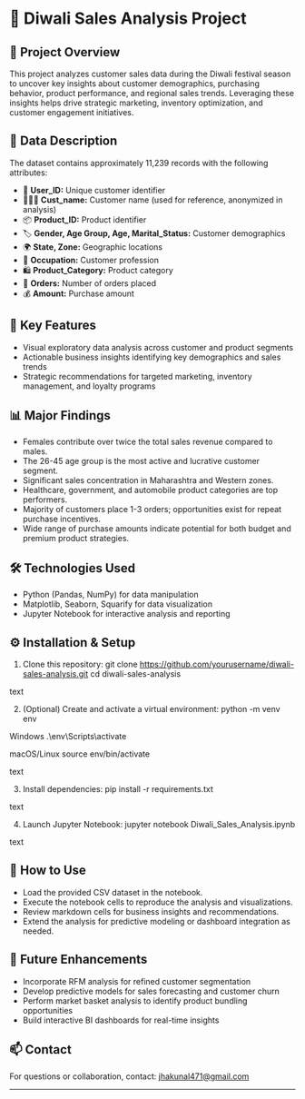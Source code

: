 
# 🎉 Diwali Sales Analysis Project

## 📖 Project Overview
This project analyzes customer sales data during the Diwali festival season to uncover key insights about customer demographics, purchasing behavior, product performance, and regional sales trends. Leveraging these insights helps drive strategic marketing, inventory optimization, and customer engagement initiatives.

## 📂 Data Description
The dataset contains approximately 11,239 records with the following attributes:
- 👤 **User_ID:** Unique customer identifier
- 🧑‍🤝‍🧑 **Cust_name:** Customer name (used for reference, anonymized in analysis)
- 📦 **Product_ID:** Product identifier
- 🏷️ **Gender, Age Group, Age, Marital_Status:** Customer demographics
- 🌍 **State, Zone:** Geographic locations
- 💼 **Occupation:** Customer profession
- 🛍️ **Product_Category:** Product category
- 🛒 **Orders:** Number of orders placed
- 💰 **Amount:** Purchase amount

## 🚀 Key Features
- Visual exploratory data analysis across customer and product segments
- Actionable business insights identifying key demographics and sales trends
- Strategic recommendations for targeted marketing, inventory management, and loyalty programs

## 📊 Major Findings
- Females contribute over twice the total sales revenue compared to males.
- The 26-45 age group is the most active and lucrative customer segment.
- Significant sales concentration in Maharashtra and Western zones.
- Healthcare, government, and automobile product categories are top performers.
- Majority of customers place 1-3 orders; opportunities exist for repeat purchase incentives.
- Wide range of purchase amounts indicate potential for both budget and premium product strategies.

## 🛠️ Technologies Used
- Python (Pandas, NumPy) for data manipulation
- Matplotlib, Seaborn, Squarify for data visualization
- Jupyter Notebook for interactive analysis and reporting

## ⚙️ Installation & Setup

1. Clone this repository:
git clone https://github.com/yourusername/diwali-sales-analysis.git
cd diwali-sales-analysis

text

2. (Optional) Create and activate a virtual environment:
python -m venv env

Windows
.\env\Scripts\activate

macOS/Linux
source env/bin/activate

text

3. Install dependencies:
pip install -r requirements.txt

text

4. Launch Jupyter Notebook:
jupyter notebook Diwali_Sales_Analysis.ipynb

text

## 📌 How to Use
- Load the provided CSV dataset in the notebook.
- Execute the notebook cells to reproduce the analysis and visualizations.
- Review markdown cells for business insights and recommendations.
- Extend the analysis for predictive modeling or dashboard integration as needed.

## 🔮 Future Enhancements
- Incorporate RFM analysis for refined customer segmentation
- Develop predictive models for sales forecasting and customer churn
- Perform market basket analysis to identify product bundling opportunities
- Build interactive BI dashboards for real-time insights

## 📫 Contact
For questions or collaboration, contact: [jhakunal471@gmail.com](mailto:jhakunal471@gmail.com)

---
